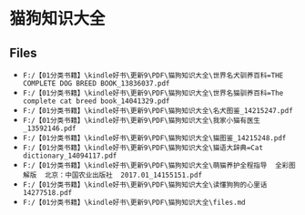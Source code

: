 # 猫狗知识大全

## Files

- `F:/【01分类书籍】\kindle好书\更新9\PDF\猫狗知识大全\世界名犬驯养百科=THE COMPLETE DOG BREED BOOK_13836037.pdf`
- `F:/【01分类书籍】\kindle好书\更新9\PDF\猫狗知识大全\世界名猫驯养百科=The complete cat breed book_14041329.pdf`
- `F:/【01分类书籍】\kindle好书\更新9\PDF\猫狗知识大全\名犬图鉴_14215247.pdf`
- `F:/【01分类书籍】\kindle好书\更新9\PDF\猫狗知识大全\我家小猫有医生_13592146.pdf`
- `F:/【01分类书籍】\kindle好书\更新9\PDF\猫狗知识大全\猫图鉴_14215248.pdf`
- `F:/【01分类书籍】\kindle好书\更新9\PDF\猫狗知识大全\猫语大辞典=Cat dictionary_14094117.pdf`
- `F:/【01分类书籍】\kindle好书\更新9\PDF\猫狗知识大全\萌猫养护全程指导  全彩图解版  北京：中国农业出版社  2017.01_14155151.pdf`
- `F:/【01分类书籍】\kindle好书\更新9\PDF\猫狗知识大全\读懂狗狗的心里话14277518.pdf`
- `F:/【01分类书籍】\kindle好书\更新9\PDF\猫狗知识大全\files.md`
